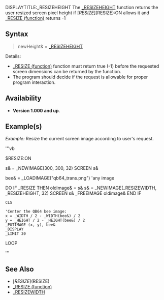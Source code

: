 DISPLAYTITLE:_RESIZEHEIGHT
The [_RESIZEHEIGHT](_RESIZEHEIGHT) function returns the user resized screen pixel height if [$RESIZE]($RESIZE):ON allows it and [_RESIZE (function)](_RESIZE (function)) returns -1 


## Syntax

>  newHeight& = [_RESIZEHEIGHT](_RESIZEHEIGHT)


Details:
* [_RESIZE (function)](_RESIZE (function)) function must return true (-1) before the requested screen dimensions can be returned by the function.
* The program should decide if the request is allowable for proper program interaction.


## Availability

* **Version 1.000 and up**.


## Example(s)

*Example:* Resize the current screen image according to user's request.

'''vb

$RESIZE:ON

s& = _NEWIMAGE(300, 300, 32)
SCREEN s&

bee& = _LOADIMAGE("qb64_trans.png") 'any image

DO
    IF _RESIZE THEN
        oldimage& = s&
        s& = _NEWIMAGE(_RESIZEWIDTH, _RESIZEHEIGHT, 32)
        SCREEN s&
        _FREEIMAGE oldimage&
    END IF

    CLS

    'Center the QB64 bee image:
    x = _WIDTH / 2 - _WIDTH(bee&) / 2
    y = _HEIGHT / 2 - _HEIGHT(bee&) / 2
    _PUTIMAGE (x, y), bee&
    _DISPLAY
    _LIMIT 30
LOOP

'''


## See Also

* [$RESIZE]($RESIZE)
* [_RESIZE (function)](_RESIZE (function))
* [_RESIZEWIDTH](_RESIZEWIDTH)




